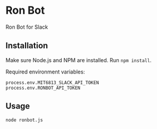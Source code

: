# Ron Bot
Ron Bot for Slack

## Installation

Make sure Node.js and NPM are installed. Run `npm install`.

Required environment variables:
```
process.env.MIT6813_SLACK_API_TOKEN
process.env.RONBOT_API_TOKEN
```

## Usage

```
node ronbot.js
```